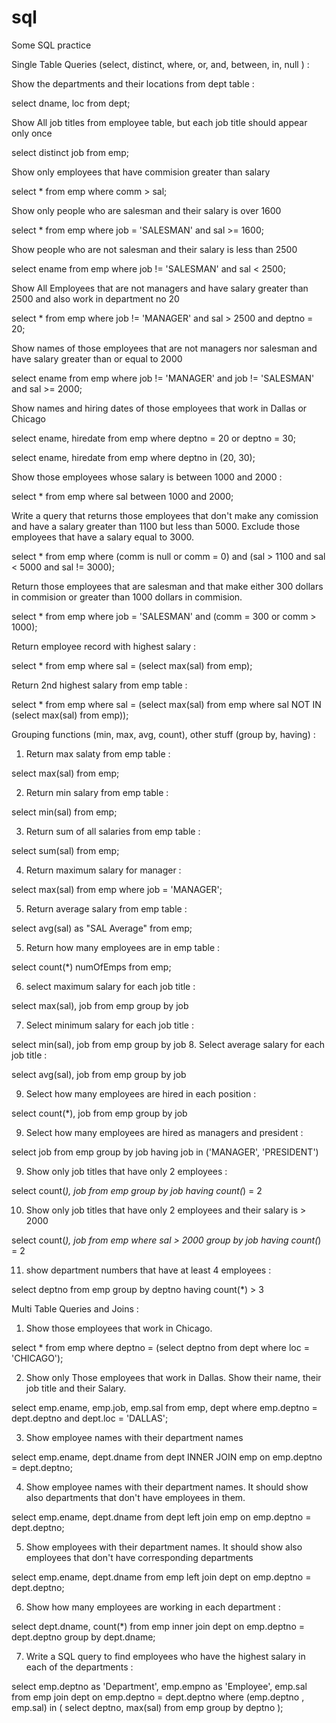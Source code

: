 # sql

Some SQL practice

Single Table Queries (select, distinct, where, or, and, between, in, null ) : 

Show the departments and their locations from dept table : 

select dname, loc from dept;

Show All job titles from employee table, but each job title should appear only once

select distinct job from emp;

Show only employees that have commision greater than salary 

select * from emp where comm > sal;

Show only people who are salesman and their salary is over 1600

select *  from emp where job = 'SALESMAN' and sal >= 1600;

Show people who are not salesman and their salary is less than 2500 

select ename from emp where job != 'SALESMAN' and sal < 2500;

Show All Employees that are not managers and have salary greater than 2500 and also work in department no 20

select *  from emp where job != 'MANAGER' and sal > 2500 and deptno = 20;

Show names of those employees that are not managers nor salesman and have salary greater than or equal to 2000 

select ename from emp where job != 'MANAGER' and job != 'SALESMAN' and sal >= 2000;

Show names and hiring dates of those employees that work in Dallas or Chicago 

select ename, hiredate from emp where deptno = 20  or deptno = 30;

select ename, hiredate from emp where deptno in (20, 30);

Show those employees whose salary is between 1000 and 2000 : 

select * from emp where sal between 1000 and 2000;

Write a query that returns those employees that don't make any comission and have a salary greater than 1100 but less than 5000. Exclude those employees that have a salary equal to 3000. 

select * from emp where (comm is null or comm = 0) and (sal > 1100 and sal < 5000 and sal != 3000);

Return those employees that are salesman and that make either 300 dollars in commision or greater than 1000 dollars in commision. 

select * from emp where job = 'SALESMAN' and (comm = 300 or comm > 1000);


Return employee record with highest salary : 

select * from emp where sal = (select max(sal) from emp);

Return 2nd highest salary from emp table : 

select * from emp where sal = (select max(sal) from emp where sal NOT IN (select max(sal) from emp));


Grouping functions (min, max, avg, count), other stuff (group by, having) : 

1. Return max salaty from emp table : 

select max(sal) from emp;

2. Return min salary from emp table :   

select min(sal) from emp;

3. Return sum of all salaries from emp table :

select sum(sal) from emp;

4. Return maximum salary for manager : 

select max(sal) from emp where job = 'MANAGER';

5. Return average salary from emp table : 

select avg(sal) as "SAL Average" from emp;

5. Return how many employees are in emp table :  

select count(*) numOfEmps from emp;

6. select maximum salary for each job title : 

select max(sal), job from emp group by job

7. Select minimum salary for each job title :

select min(sal), job from emp group by job
8. Select average salary for each job title :  

select avg(sal), job from emp group by job

9. Select how many employees are hired in each position : 

select count(*), job from emp group by job

9. Select how many employees are hired as managers and president : 

select job from emp group by job having job in ('MANAGER', 'PRESIDENT')

9. Show only job titles that have only 2 employees : 

select count(*), job from emp group by job having count(*) = 2

10. Show only job titles that have only 2 employees and their salary is > 2000

select count(*), job from emp where sal > 2000 group by job having count(*) = 2

11. show department numbers that have at least 4 employees : 

select deptno from emp group by deptno having count(*) > 3

Multi Table Queries and Joins :

1. Show those employees that work in Chicago.

select * from emp where deptno = (select deptno from dept where loc = 'CHICAGO');

2. Show only Those employees that work in Dallas. Show their name, their job title and their Salary.

select emp.ename, emp.job, emp.sal from emp, dept where emp.deptno = dept.deptno and dept.loc = 'DALLAS';

3. Show employee names with their department names 

select emp.ename, dept.dname from dept INNER JOIN emp on emp.deptno = dept.deptno;



 4. Show employee names with their department names. It should show also departments that don't have employees in them.

select emp.ename, dept.dname from dept left join emp on emp.deptno = dept.deptno;

 5. Show employees with their department names. It should show also employees that don't have corresponding departments

select emp.ename, dept.dname from emp left join dept on emp.deptno = dept.deptno;

 6. Show how many employees are working in each department :

select dept.dname, count(*) from emp inner join dept on emp.deptno = dept.deptno group by dept.dname;

7. Write a SQL query to find employees who have the highest salary in each of the departments : 

select
    emp.deptno as 'Department',
    emp.empno as 'Employee',
    emp.sal
from
    emp
        join
    dept on emp.deptno = dept.deptno
where
    (emp.deptno , emp.sal) in
    (   select
            deptno, max(sal)
        from
            emp
        group by deptno
	);
